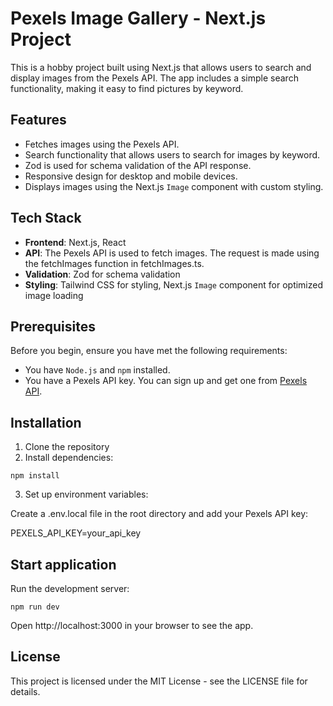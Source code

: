 # Pexels Image Gallery - Next.js Project

This is a hobby project built using Next.js that allows users to search and display images from the Pexels API. The app includes a simple search functionality, making it easy to find pictures by keyword.

## Features

- Fetches images using the Pexels API.
- Search functionality that allows users to search for images by keyword.
- Zod is used for schema validation of the API response.
- Responsive design for desktop and mobile devices.
- Displays images using the Next.js `Image` component with custom styling.

## Tech Stack

- **Frontend**: Next.js, React
- **API**: The Pexels API is used to fetch images. The request is made using the fetchImages function in fetchImages.ts.
- **Validation**: Zod for schema validation
- **Styling**: Tailwind CSS for styling, Next.js `Image` component for optimized image loading

## Prerequisites

Before you begin, ensure you have met the following requirements:

- You have `Node.js` and `npm` installed.
- You have a Pexels API key. You can sign up and get one from [Pexels API](https://www.pexels.com/api/).

## Installation

1. Clone the repository
2. Install dependencies:

```
npm install
```

3. Set up environment variables:

Create a .env.local file in the root directory and add your Pexels API key:

PEXELS_API_KEY=your_api_key

## Start application

Run the development server:

```
npm run dev
```

Open http://localhost:3000 in your browser to see the app.

## License

This project is licensed under the MIT License - see the LICENSE file for details.
